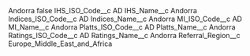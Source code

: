 <?xml version="1.0" encoding="UTF-8"?>
<CustomMetadata xmlns="http://soap.sforce.com/2006/04/metadata" xmlns:xsi="http://www.w3.org/2001/XMLSchema-instance" xmlns:xsd="http://www.w3.org/2001/XMLSchema">
    <label>Andorra</label>
    <protected>false</protected>
    <values>
        <field>IHS_ISO_Code__c</field>
        <value xsi:type="xsd:string">AD</value>
    </values>
    <values>
        <field>IHS_Name__c</field>
        <value xsi:type="xsd:string">Andorra</value>
    </values>
    <values>
        <field>Indices_ISO_Code__c</field>
        <value xsi:type="xsd:string">AD</value>
    </values>
    <values>
        <field>Indices_Name__c</field>
        <value xsi:type="xsd:string">Andorra</value>
    </values>
    <values>
        <field>MI_ISO_Code__c</field>
        <value xsi:type="xsd:string">AD</value>
    </values>
    <values>
        <field>MI_Name__c</field>
        <value xsi:type="xsd:string">Andorra</value>
    </values>
    <values>
        <field>Platts_ISO_Code__c</field>
        <value xsi:type="xsd:string">AD</value>
    </values>
    <values>
        <field>Platts_Name__c</field>
        <value xsi:type="xsd:string">Andorra</value>
    </values>
    <values>
        <field>Ratings_ISO_Code__c</field>
        <value xsi:type="xsd:string">AD</value>
    </values>
    <values>
        <field>Ratings_Name__c</field>
        <value xsi:type="xsd:string">Andorra</value>
    </values>
    <values>
        <field>Referral_Region__c</field>
        <value xsi:type="xsd:string">Europe_Middle_East_and_Africa</value>
    </values>
</CustomMetadata>

